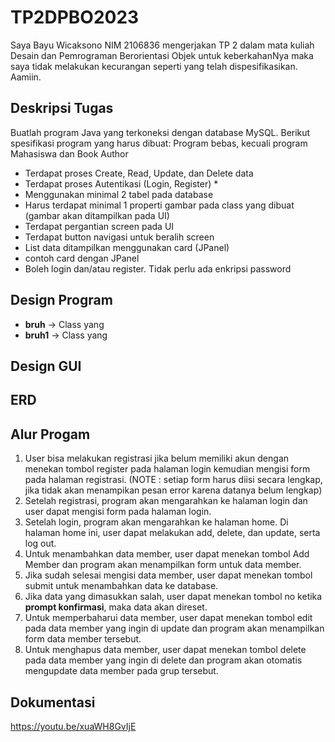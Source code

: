 # TP2DPBO2023
Saya Bayu Wicaksono NIM 2106836 mengerjakan TP 2 dalam mata kuliah Desain dan Pemrograman Berorientasi Objek untuk keberkahanNya maka saya tidak melakukan kecurangan seperti yang telah dispesifikasikan. Aamiin.

## Deskripsi Tugas
Buatlah program Java yang terkoneksi dengan database MySQL. Berikut spesifikasi program yang harus dibuat:
Program bebas, kecuali program Mahasiswa dan Book Author
- Terdapat proses Create, Read, Update, dan Delete data
- Terdapat proses Autentikasi (Login, Register) *
- Menggunakan minimal 2 tabel pada database
- Harus terdapat minimal 1 properti gambar pada class yang dibuat (gambar akan ditampilkan pada UI)
- Terdapat pergantian screen pada UI
- Terdapat button navigasi untuk beralih screen
- List data ditampilkan menggunakan card (JPanel)
- contoh card dengan JPanel
- Boleh login dan/atau register. Tidak perlu ada enkripsi password

## Design Program
- **bruh** -> Class yang
- **bruh1** -> Class yang 

## Design GUI

## ERD

## Alur Progam
1. User bisa melakukan registrasi jika belum memiliki akun dengan menekan tombol register pada halaman login kemudian mengisi form pada halaman registrasi. (NOTE : setiap form harus diisi secara lengkap, jika tidak akan menampikan pesan error karena datanya belum lengkap)
2. Setelah registrasi, program akan mengarahkan ke halaman login dan user dapat mengisi form pada halaman login.
3. Setelah login, program akan mengarahkan ke halaman home. Di halaman home ini, user dapat melakukan add, delete, dan update, serta log out.
4. Untuk menambahkan data member, user dapat menekan tombol Add Member dan program akan menampilkan form untuk data member.
5. Jika sudah selesai mengisi data member, user dapat menekan tombol submit untuk menambahkan data ke database.
6. Jika data yang dimasukkan salah, user dapat menekan tombol no ketika **prompt konfirmasi**, maka data akan direset.
7. Untuk memperbaharui data member, user dapat menekan tombol edit pada data member yang ingin di update dan program akan menampilkan form data member tersebut.
8. Untuk menghapus data member, user dapat menekan tombol delete pada data member yang ingin di delete dan program akan otomatis mengupdate data member pada grup tersebut.

## Dokumentasi
https://youtu.be/xuaWH8GvIjE
